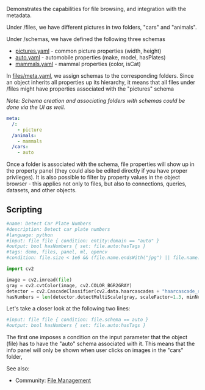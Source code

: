 Demonstrates the capabilities for file browsing, and integration
with the metadata.

Under /files, we have different pictures in two folders, "cars" and "animals".

Under /schemas, we have defined the following three schemas
* [pictures.yaml](schemas/auto.yaml) - common picture properties (width, height)
* [auto.yaml](schemas/auto.yaml) - automobile properties (make, model, hasPlates)
* [mammals.yaml](schemas/auto.yaml) - mammal properties (color, isCat)

In [files/meta.yaml](files/meta.yaml), we assign schemas to the corresponding 
folders. Since an object inherits all properties up its hierarchy, it means that
all files under /files might have properties associated with the "pictures" schema

_Note: Schema creation and associating folders with schemas could be done via the UI as well._

```yaml
meta:
  /:
    - picture
  /animals:
    - mammals
  /cars:
    - auto
``` 

Once a folder is associated with the schema, file properties will show up in the property panel (they 
could also be edited directly if you have proper privileges). It is also possible to filter
by property values in the object browser - this applies not only to files, but also to connections,
queries, datasets, and other objects.

## Scripting

```python
#name: Detect Car Plate Numbers
#description: Detect car plate numbers
#language: python
#input: file file { condition: entity:domain == "auto" }
#output: bool hasNumbers { set: file.auto:hasTags }
#tags: demo, files, panel, ml, opencv
#condition: file.size < 1e6 && (file.name.endsWith("jpg") || file.name.endsWith("jpeg"))

import cv2

image = cv2.imread(file)
gray = cv2.cvtColor(image, cv2.COLOR_BGR2GRAY)
detector = cv2.CascadeClassifier(cv2.data.haarcascades + "haarcascade_russian_plate_number.xml")
hasNumbers = len(detector.detectMultiScale(gray, scaleFactor=1.3, minNeighbors=3, minSize=(100, 25))) != 0
```

Let's take a closer look at the following two lines:

```python
#input: file file { condition: file.schema == auto }
#output: bool hasNumbers { set: file.auto:hasTags }
```

The first one imposes a condition on the input parameter that the object (file) has to have the
"auto" schema associated with it. This means that the info panel will only be shown when user
clicks on images in the "cars" folder,    

See also:
* Community: [File Management](https://community.datagrok.ai/t/new-feature-file-share-browser/17/6)